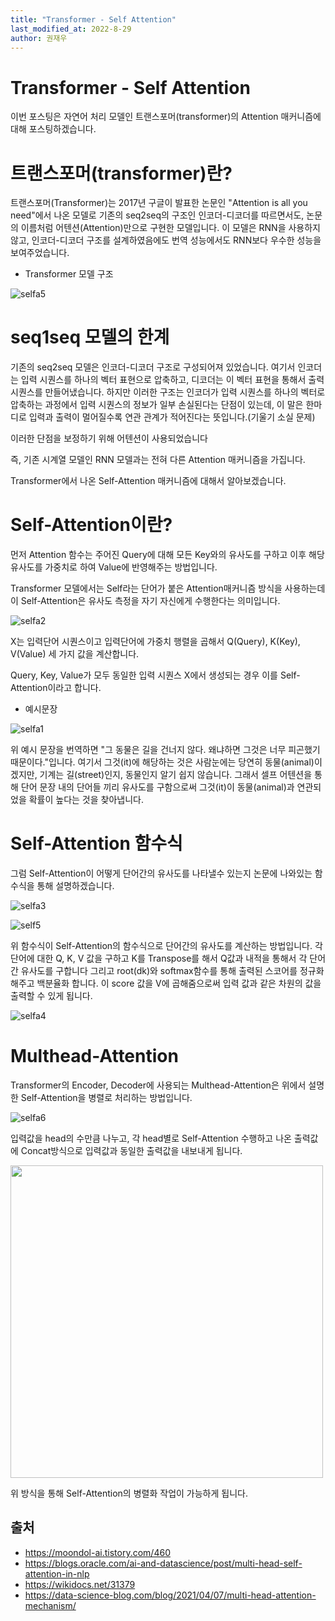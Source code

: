 ```yaml
---
title: "Transformer - Self Attention"
last_modified_at: 2022-8-29
author: 권재우
---
```


# Transformer - Self Attention

이번 포스팅은 자연어 처리 모델인 트랜스포머(transformer)의 Attention 매커니즘에 대해 포스팅하겠습니다.


# 트랜스포머(transformer)란?
트랜스포머(Transformer)는 2017년 구글이 발표한 논문인 "Attention is all you need"에서 나온 모델로 기존의 seq2seq의 구조인 인코더-디코더를 따르면서도, 논문의 이름처럼 어텐션(Attention)만으로 구현한 모델입니다. 이 모델은 RNN을 사용하지 않고, 인코더-디코더 구조를 설계하였음에도 번역 성능에서도 RNN보다 우수한 성능을 보여주었습니다.

- Transformer 모델 구조

![selfa5](https://user-images.githubusercontent.com/70212461/187125087-b32b7f59-3d00-499e-8825-cf872d4b904e.png)  

# seq1seq 모델의 한계
기존의 seq2seq 모델은 인코더-디코더 구조로 구성되어져 있었습니다. 여기서 인코더는 입력 시퀀스를 하나의 벡터 표현으로 압축하고, 디코더는 이 벡터 표현을 통해서 출력 시퀀스를 만들어냈습니다. 하지만 이러한 구조는 인코더가 입력 시퀀스를 하나의 벡터로 압축하는 과정에서 입력 시퀀스의 정보가 일부 손실된다는 단점이 있는데, 이 말은 한마디로 입력과 출력이 멀어질수록 연관 관계가 적어진다는 뜻입니다.(기울기 소실 문제) 

이러한 단점을 보정하기 위해 어텐션이 사용되었습니다

즉, 기존 시계열 모델인 RNN 모델과는 전혀 다른 Attention 매커니즘을 가집니다.

Transformer에서 나온 Self-Attention 매커니즘에 대해서 알아보겠습니다.

# Self-Attention이란?
먼저 Attention 함수는 주어진 Query에 대해 모든 Key와의 유사도를 구하고 이후 해당 유사도를 가중치로 하여 Value에 반영해주는 방법입니다. 

Transformer 모델에서는 Self라는 단어가 붙은 Attention매커니즘 방식을 사용하는데 이 Self-Attention은 유사도 측정을 자기 자신에게 수행한다는 의미입니다. 

![selfa2](https://user-images.githubusercontent.com/70212461/187122216-8e171160-2a37-49f0-83ae-8d1ccf510a5d.png)

X는 입력단어 시퀀스이고 입력단어에 가중치 행렬을 곱해서 Q(Query), K(Key), V(Value) 세 가지 값을 계산합니다.  

Query, Key, Value가 모두 동일한 입력 시퀀스 X에서 생성되는 경우 이를 Self-Attention이라고 합니다. 

- 예시문장 

![selfa1](https://user-images.githubusercontent.com/70212461/187122138-44fcd426-9ca0-4e88-a778-bb9a8b3b7bff.png)

위 예시 문장을 번역하면 "그 동물은 길을 건너지 않다. 왜냐하면 그것은 너무 피곤했기 때문이다."입니다. 여기서 그것(it)에 해당하는 것은 사람눈에는 당연히 동물(animal)이겠지만, 기계는 길(street)인지, 동물인지 알기 쉽지 않습니다. 그래서 셀프 어텐션을 통해 단어 문장 내의 단어들 끼리 유사도를 구함으로써 그것(it)이 동물(animal)과 연관되었을 확률이 높다는 것을 찾아냅니다.

# Self-Attention 함수식
그럼 Self-Attention이 어떻게 단어간의 유사도를 나타낼수 있는지 논문에 나와있는 함수식을 통해 설명하겠습니다.


![selfa3](https://user-images.githubusercontent.com/70212461/187123569-f86cde84-49eb-4dce-80a1-de42caf2805b.png)

![self5](https://user-images.githubusercontent.com/70212461/187124728-3372448d-d4a8-4716-97f8-8553ff9599b8.png)


위 함수식이 Self-Attention의 함수식으로 단어간의 유사도를 계산하는 방법입니다. 각 단어에 대한 Q, K, V 값을 구하고 K를 Transpose를 해서 Q값과 내적을 통해서 각 단어간 유사도를 구합니다 그리고 root(dk)와 softmax함수를 통해 출력된 스코어를 정규화해주고 백분율화 합니다. 이 score 값을 V에 곱해줌으로써 입력 값과 같은 차원의 값을 출력할 수 있게 됩니다. 

![selfa4](https://user-images.githubusercontent.com/70212461/187123576-5e9a0d31-5c60-4726-9c10-e76d8ad4d867.png)

# Multhead-Attention
Transformer의 Encoder, Decoder에 사용되는 Multhead-Attention은 위에서 설명한 Self-Attention을 병렬로 처리하는 방법입니다. 

![selfa6](https://user-images.githubusercontent.com/70212461/187126212-21a5661b-75a9-4c83-a393-96db023b256b.png)

입력값을 head의 수만큼 나누고, 각 head별로 Self-Attention 수행하고 나온 출력값에 Concat방식으로 입력값과 동일한 출력값을 내보내게 됩니다. 


<img src="https://user-images.githubusercontent.com/70212461/187126637-731b3ad8-c8c4-43c9-90aa-9a873d7f5621.png" width="500" height="500">

위 방식을 통해 Self-Attention의 병렬화 작업이 가능하게 됩니다. 


## 출처
- https://moondol-ai.tistory.com/460
- https://blogs.oracle.com/ai-and-datascience/post/multi-head-self-attention-in-nlp
- https://wikidocs.net/31379
- https://data-science-blog.com/blog/2021/04/07/multi-head-attention-mechanism/
